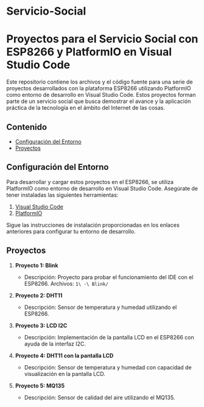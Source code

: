 # Servicio-Social
# Proyectos para el Servicio Social con ESP8266 y PlatformIO en Visual Studio Code

Este repositorio contiene los archivos y el código fuente para una serie de proyectos desarrollados con la plataforma ESP8266 utilizando PlatformIO como entorno de desarrollo en Visual Studio Code. Estos proyectos forman parte de un servicio social que busca demostrar el avance y la aplicación práctica de la tecnología en el ámbito del Internet de las cosas.

## Contenido

- [Configuración del Entorno](#configuración-del-entorno)
- [Proyectos](#proyectos)

## Configuración del Entorno

Para desarrollar y cargar estos proyectos en el ESP8266, se utiliza PlatformIO como entorno de desarrollo en Visual Studio Code. Asegúrate de tener instaladas las siguientes herramientas:

1. [Visual Studio Code](https://code.visualstudio.com/)
2. [PlatformIO](https://platformio.org/)

Sigue las instrucciones de instalación proporcionadas en los enlaces anteriores para configurar tu entorno de desarrollo.

## Proyectos

1. **Proyecto 1: Blink**
	- Descripción: Proyecto para probar el funcionamiento del IDE con el ESP8266.
	Archivos: `1\ -\ Blink/`

2. **Proyecto 2: DHT11**
   	- Descripción: Sensor de temperatura y humedad utilizando el ESP8266.

3. **Proyecto 3: LCD I2C**
	- Descripción: Implementación de la pantalla LCD en el ESP8266 con ayuda de la interfaz I2C.

4. **Proyecto 4: DHT11 con la pantalla LCD**
	- Descripción: Sensor de temperatura y humedad con capacidad de visualización en la pantalla LCD.

5. **Proyecto 5: MQ135**
	- Descripción: Sensor de calidad del aire utilizando el MQ135.
